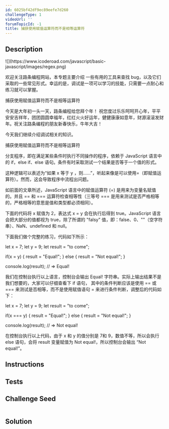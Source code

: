 ```yaml
---
id: 6025bf42df9ec89eefe7d260
challengeType: 1
videoUrl: ''
forumTopicId: -1
title: 捕获使用赋值运算符而不是相等运算符
---
```


## Description
<section id='description'>
![](https://www.icoderoad.com/javascript/basic-javascript/images/regex.png)

欢迎关注路条编程网站，本专题主要介绍 一些有用的工具来查找 bug，以及它们采取的一些常见形式。幸运的是，调试是一项可以学习的技能，只需要一点耐心和练习就可以掌握。

捕获使用赋值运算符而不是相等运算符

今天是大年初一头一天，路条编程给您拜个年！
祝您度过乐乐呵呵开心年，平平安安吉祥年，团团圆圆幸福年，红红火火好运年，健健康康如意年，财源滚滚发财年。祝关注路条编程的朋友新春快乐，牛年大吉！

今天我们继续介绍调试相关的知识。

捕获使用赋值运算符而不是相等运算符


分支程序，即在满足某些条件时执行不同操作的程序，依赖于 JavaScript 语言中的 if，else if、else 语句。条件有时采取测试一个结果是否等于一个值的形式。

这种逻辑可以表述为“如果 x 等于 y ，则......”，听起来像是可以使用=（即赋值运算符）。然而，这会导致程序中流程出问题。

如前面的文章所述，JavaScript 语言中的赋值运算符 (=) 是用来为变量名赋值的。并且 == 和 === 运算符检查相等性（三等号 === 是用来测试是否严格相等的，严格相等的意思是值和类型都必须相同）。

下面的代码将 x 赋值为 2，表达式 x = y 会在执行后得到 true。JavaScript 语言会把大部分的值都视为 true，除了所谓的 "falsy" 值，即：false、0、""（空字符串）、NaN、undefined 和 null。

下面我们做个完整的练习，代码如下所示：

let x = 7;
let y = 9;
let result = "to come";

if(x = y) {
  result = "Equal!";
} else {
  result = "Not equal!";
}

console.log(result);
// => Equal!


我们在控制台执行以上语言，控制台会输出  Equal! 字符串。实际上输出结果不是我们想要的，大家可以仔细查看下 if 语句， 其中的条件判断应该是使用 == 或 === 来测试是否相等，而不是使用赋值语句 = 来进行条件判断，调整后的代码如下：

let x = 7;
let y = 9;
let result = "to come";

if(x === y) {
  result = "Equal!";
} else {
  result = "Not equal!";
}

console.log(result);
// => Not equal!

在控制台执行以上代码，由于 x 和 y 的值分别是 7和 9，数值不等，所以会执行 else 语句，会将 result 变量赋值为 Not equal!，所以控制台会输出 “Not equal!”。



</section>

## Instructions
<section id='instructions'>

</section>

## Tests
<section id='tests'>

</section>

## Challenge Seed
<section id='challengeSeed'>

<div id='js-seed'>

```js

```

</div>



</section>

## Solution
<section id='solution'>


</section>

